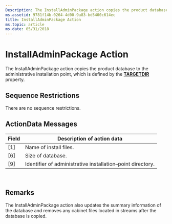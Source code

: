 ```yaml
---
Description: The InstallAdminPackage action copies the product database to the administrative installation point, which is defined by the TARGETDIR property.
ms.assetid: 9781f14b-0264-4d00-9a83-bd5400c614ec
title: InstallAdminPackage Action
ms.topic: article
ms.date: 05/31/2018
---
```


# InstallAdminPackage Action

The InstallAdminPackage action copies the product database to the administrative installation point, which is defined by the [**TARGETDIR**](targetdir.md) property.

## Sequence Restrictions

There are no sequence restrictions.

## ActionData Messages



| Field | Description of action data                                 |
|-------|------------------------------------------------------------|
| \[1\] | Name of install files.                                     |
| \[6\] | Size of database.                                          |
| \[9\] | Identifier of administrative installation–point directory. |



 

## Remarks

The InstallAdminPackage action also updates the summary information of the database and removes any cabinet files located in streams after the database is copied.

 

 



